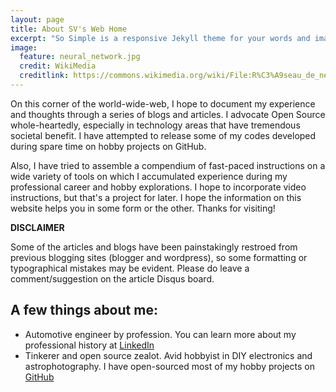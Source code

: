 ```yaml
---
layout: page
title: About SV's Web Home
excerpt: "So Simple is a responsive Jekyll theme for your words and images."
image:
  feature: neural_network.jpg
  credit: WikiMedia
  creditlink: https://commons.wikimedia.org/wiki/File:R%C3%A9seau_de_neurones.jpg
---
```


On this corner of the world-wide-web, I hope to document my experience and thoughts through a series of blogs and articles. I advocate Open Source whole-heartedly, especially in technology areas that have tremendous societal benefit. I have attempted to release some of my codes developed during spare time on hobby projects on GitHub.

Also, I have tried to assemble a compendium of fast-paced instructions on a wide variety of tools on which I accumulated experience during my professional career and hobby explorations. I hope to incorporate video instructions, but that's a project for later. I hope the information on this website helps you in some form or the other. Thanks for visiting!

**DISCLAIMER**

Some of the articles and blogs have been painstakingly restroed from previous blogging sites (blogger and wordpress), so some formatting or typographical mistakes may be evident. Please do leave a comment/suggestion on the article Disqus board.

## A few things about me:

* Automotive engineer by profession. You can learn more about my professional history at [LinkedIn](https://linkedin.com/sampathvanimisetti)
* Tinkerer and open source zealot. Avid hobbyist in DIY electronics and astrophotography. I have open-sourced most of my hobby projects on [GitHub](https://github.com/svanimisetti)
